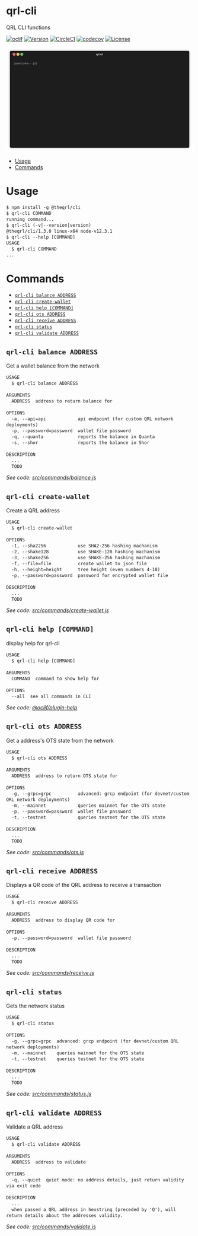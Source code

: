 qrl-cli
=======

QRL CLI functions

[![oclif](https://img.shields.io/badge/cli-oclif-brightgreen.svg)](https://oclif.io)
[![Version](https://img.shields.io/npm/v/@theqrl/cli.svg)](https://npmjs.org/package/@theqrl/cli)
[![CircleCI](https://circleci.com/gh/theQRL/qrl-cli.svg?style=svg)](https://circleci.com/gh/theQRL/qrl-cli)
[![codecov](https://codecov.io/gh/theQRL/qrl-cli/branch/master/graph/badge.svg)](https://codecov.io/gh/theQRL/qrl-cli)
[![License](https://img.shields.io/npm/l/@theqrl/cli.svg)](https://github.com/theqrl/qrl-cli/blob/master/package.json)

![In action](render1563726016790.gif)

<!-- toc -->
* [Usage](#usage)
* [Commands](#commands)
<!-- tocstop -->
# Usage
<!-- usage -->
```sh-session
$ npm install -g @theqrl/cli
$ qrl-cli COMMAND
running command...
$ qrl-cli (-v|--version|version)
@theqrl/cli/1.3.0 linux-x64 node-v12.3.1
$ qrl-cli --help [COMMAND]
USAGE
  $ qrl-cli COMMAND
...
```
<!-- usagestop -->
# Commands
<!-- commands -->
* [`qrl-cli balance ADDRESS`](#qrl-cli-balance-address)
* [`qrl-cli create-wallet`](#qrl-cli-create-wallet)
* [`qrl-cli help [COMMAND]`](#qrl-cli-help-command)
* [`qrl-cli ots ADDRESS`](#qrl-cli-ots-address)
* [`qrl-cli receive ADDRESS`](#qrl-cli-receive-address)
* [`qrl-cli status`](#qrl-cli-status)
* [`qrl-cli validate ADDRESS`](#qrl-cli-validate-address)

## `qrl-cli balance ADDRESS`

Get a wallet balance from the network

```
USAGE
  $ qrl-cli balance ADDRESS

ARGUMENTS
  ADDRESS  address to return balance for

OPTIONS
  -a, --api=api            api endpoint (for custom QRL network deployments)
  -p, --password=password  wallet file password
  -q, --quanta             reports the balance in Quanta
  -s, --shor               reports the balance in Shor

DESCRIPTION
  ...
  TODO
```

_See code: [src/commands/balance.js](https://github.com/theqrl/qrl-cli/blob/v1.3.0/src/commands/balance.js)_

## `qrl-cli create-wallet`

Create a QRL address

```
USAGE
  $ qrl-cli create-wallet

OPTIONS
  -1, --sha2256            use SHA2-256 hashing machanism
  -2, --shake128           use SHAKE-128 hashing machanism
  -3, --shake256           use SHAKE-256 hashing machanism
  -f, --file=file          create wallet to json file
  -h, --height=height      tree height (even numbers 4-18)
  -p, --password=password  password for encrypted wallet file

DESCRIPTION
  ...
  TODO
```

_See code: [src/commands/create-wallet.js](https://github.com/theqrl/qrl-cli/blob/v1.3.0/src/commands/create-wallet.js)_

## `qrl-cli help [COMMAND]`

display help for qrl-cli

```
USAGE
  $ qrl-cli help [COMMAND]

ARGUMENTS
  COMMAND  command to show help for

OPTIONS
  --all  see all commands in CLI
```

_See code: [@oclif/plugin-help](https://github.com/oclif/plugin-help/blob/v2.2.0/src/commands/help.ts)_

## `qrl-cli ots ADDRESS`

Get a address's OTS state from the network

```
USAGE
  $ qrl-cli ots ADDRESS

ARGUMENTS
  ADDRESS  address to return OTS state for

OPTIONS
  -g, --grpc=grpc          advanced: grcp endpoint (for devnet/custom QRL network deployments)
  -m, --mainnet            queries mainnet for the OTS state
  -p, --password=password  wallet file password
  -t, --testnet            queries testnet for the OTS state

DESCRIPTION
  ...
  TODO
```

_See code: [src/commands/ots.js](https://github.com/theqrl/qrl-cli/blob/v1.3.0/src/commands/ots.js)_

## `qrl-cli receive ADDRESS`

Displays a QR code of the QRL address to receive a transaction

```
USAGE
  $ qrl-cli receive ADDRESS

ARGUMENTS
  ADDRESS  address to display QR code for

OPTIONS
  -p, --password=password  wallet file password

DESCRIPTION
  ...
  TODO
```

_See code: [src/commands/receive.js](https://github.com/theqrl/qrl-cli/blob/v1.3.0/src/commands/receive.js)_

## `qrl-cli status`

Gets the network status

```
USAGE
  $ qrl-cli status

OPTIONS
  -g, --grpc=grpc  advanced: grcp endpoint (for devnet/custom QRL network deployments)
  -m, --mainnet    queries mainnet for the OTS state
  -t, --testnet    queries testnet for the OTS state

DESCRIPTION
  ...
  TODO
```

_See code: [src/commands/status.js](https://github.com/theqrl/qrl-cli/blob/v1.3.0/src/commands/status.js)_

## `qrl-cli validate ADDRESS`

Validate a QRL address

```
USAGE
  $ qrl-cli validate ADDRESS

ARGUMENTS
  ADDRESS  address to validate

OPTIONS
  -q, --quiet  quiet mode: no address details, just return validity via exit code

DESCRIPTION
  ...
  when passed a QRL address in hexstring (preceded by 'Q'), will return details about the addresses validity.
```

_See code: [src/commands/validate.js](https://github.com/theqrl/qrl-cli/blob/v1.3.0/src/commands/validate.js)_
<!-- commandsstop -->
